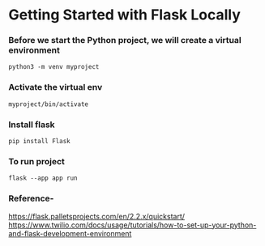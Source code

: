 # Getting Started with Flask Locally

### Before we start the Python project, we will create a virtual environment
`python3 -m venv myproject`

### Activate the virtual env
 `myproject/bin/activate`  

### Install flask
`pip install Flask`

### To run project
`flask --app app run`


### Reference-
https://flask.palletsprojects.com/en/2.2.x/quickstart/
https://www.twilio.com/docs/usage/tutorials/how-to-set-up-your-python-and-flask-development-environment
